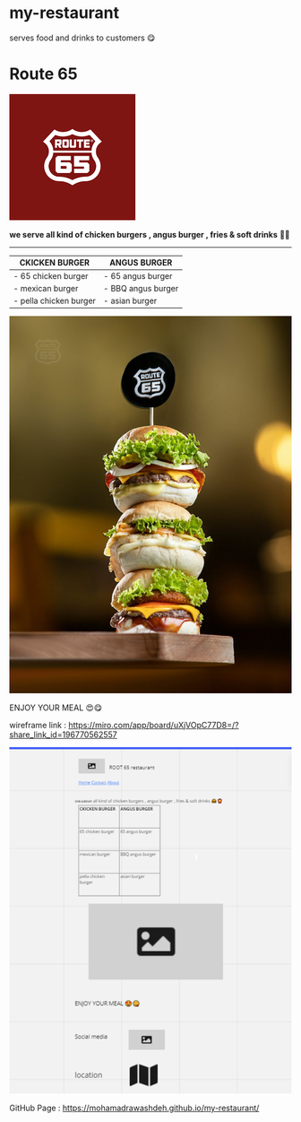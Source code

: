# my-restaurant
serves food and drinks to customers 😋

# Route 65
<img src="Assetes/Route 65.png" alt="route 65">

**we serve all kind of chicken burgers , angus burger  , fries & soft drinks** 🍔🍟

---
 
| CKICKEN BURGER | ANGUS BURGER |
| ----------- | ----------- |
| - 65 chicken burger |- 65 angus burger |
| - mexican burger |- BBQ angus burger  |
| - pella chicken burger | - asian burger 

<img src="Assetes/3 burgers.jpg" alt="3 burgers">

ENJOY YOUR MEAL 😍😋

wireframe link : https://miro.com/app/board/uXjVOpC77D8=/?share_link_id=196770562557

<img src="Assetes/Wireframe.PNG" alt="wireframe">

GitHub Page : https://mohamadrawashdeh.github.io/my-restaurant/

